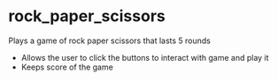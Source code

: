 # rock_paper_scissors

Plays a game of rock paper scissors that lasts 5 rounds
- Allows the user to click the buttons to interact with game and play it
- Keeps score of the game
